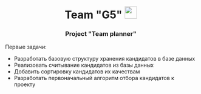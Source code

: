 <html>
  <head>
    <meta charset="utf-8">
    <h1 align="center">Team "G5"
    <img src="https://github.com/blackcater/blackcater/raw/main/images/Hi.gif" height="32"/></h1>
    <h3 align="center">Project <b>"Team planner"</b></h3>
  </head>
  <body>
  Первые задачи:
    <ul>
      <li>Разработать базовую структуру хранения кандидатов в базе данных</li>
      <li>Реализовать считывание кандидатов из базы данных</li>
      <li>Добавить сортировку кандидатов их качествам</li>
      <li>Разработать первоначальный алгоритм отбора кандидатов к проекту</li>
    </ul>
  </body>
</html>
